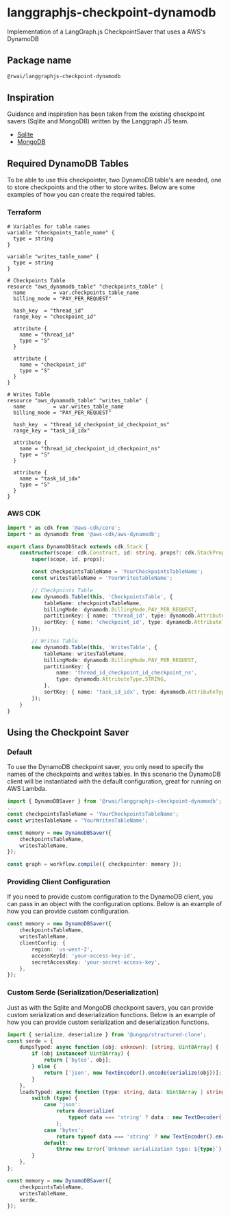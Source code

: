 # langgraphjs-checkpoint-dynamodb

Implementation of a LangGraph.js CheckpointSaver that uses a AWS's DynamoDB

## Package name

```bash
@rwai/langgraphjs-checkpoint-dynamodb
```

## Inspiration

Guidance and inspiration has been taken from the existing checkpoint savers
(Sqlite and MongoDB) written by the Langgraph JS team.

-   [Sqlite](https://github.com/langchain-ai/langgraphjs/tree/main/libs/checkpoint-sqlite)
-   [MongoDB](https://github.com/langchain-ai/langgraphjs/tree/main/libs/checkpoint-mongodb)

## Required DynamoDB Tables

To be able to use this checkpointer, two DynamoDB table's are needed, one to store
checkpoints and the other to store writes. Below are some examples of how you
can create the required tables.

### Terraform

```hcl
# Variables for table names
variable "checkpoints_table_name" {
  type = string
}

variable "writes_table_name" {
  type = string
}

# Checkpoints Table
resource "aws_dynamodb_table" "checkpoints_table" {
  name         = var.checkpoints_table_name
  billing_mode = "PAY_PER_REQUEST"

  hash_key  = "thread_id"
  range_key = "checkpoint_id"

  attribute {
    name = "thread_id"
    type = "S"
  }

  attribute {
    name = "checkpoint_id"
    type = "S"
  }
}

# Writes Table
resource "aws_dynamodb_table" "writes_table" {
  name         = var.writes_table_name
  billing_mode = "PAY_PER_REQUEST"

  hash_key  = "thread_id_checkpoint_id_checkpoint_ns"
  range_key = "task_id_idx"

  attribute {
    name = "thread_id_checkpoint_id_checkpoint_ns"
    type = "S"
  }

  attribute {
    name = "task_id_idx"
    type = "S"
  }
}
```

### AWS CDK

```typescript
import * as cdk from '@aws-cdk/core';
import * as dynamodb from '@aws-cdk/aws-dynamodb';

export class DynamoDbStack extends cdk.Stack {
    constructor(scope: cdk.Construct, id: string, props?: cdk.StackProps) {
        super(scope, id, props);

        const checkpointsTableName = 'YourCheckpointsTableName';
        const writesTableName = 'YourWritesTableName';

        // Checkpoints Table
        new dynamodb.Table(this, 'CheckpointsTable', {
            tableName: checkpointsTableName,
            billingMode: dynamodb.BillingMode.PAY_PER_REQUEST,
            partitionKey: { name: 'thread_id', type: dynamodb.AttributeType.STRING },
            sortKey: { name: 'checkpoint_id', type: dynamodb.AttributeType.STRING },
        });

        // Writes Table
        new dynamodb.Table(this, 'WritesTable', {
            tableName: writesTableName,
            billingMode: dynamodb.BillingMode.PAY_PER_REQUEST,
            partitionKey: {
                name: 'thread_id_checkpoint_id_checkpoint_ns',
                type: dynamodb.AttributeType.STRING,
            },
            sortKey: { name: 'task_id_idx', type: dynamodb.AttributeType.STRING },
        });
    }
}
```

## Using the Checkpoint Saver

### Default

To use the DynamoDB checkpoint saver, you only need to specify the names of
the checkpoints and writes tables. In this scenario the DynamoDB client will
be instantiated with the default configuration, great for running on AWS Lambda.

```typescript
import { DynamoDBSaver } from '@rwai/langgraphjs-checkpoint-dynamodb';
...
const checkpointsTableName = 'YourCheckpointsTableName';
const writesTableName = 'YourWritesTableName';

const memory = new DynamoDBSaver({
    checkpointsTableName,
    writesTableName,
});

const graph = workflow.compile({ checkpointer: memory });
```

### Providing Client Configuration

If you need to provide custom configuration to the DynamoDB client, you can
pass in an object with the configuration options. Below is an example of how
you can provide custom configuration.

```typescript
const memory = new DynamoDBSaver({
    checkpointsTableName,
    writesTableName,
    clientConfig: {
        region: 'us-west-2',
        accessKeyId: 'your-access-key-id',
        secretAccessKey: 'your-secret-access-key',
    },
});
```

### Custom Serde (Serialization/Deserialization)

Just as with the Sqlite and MongoDB checkpoint savers, you can provide custom
serialization and deserialization functions. Below is an example of how you can
provide custom serialization and deserialization functions.

```typescript
import { serialize, deserialize } from '@ungap/structured-clone';
const serde = {
    dumpsTyped: async function (obj: unknown): [string, Uint8Array] {
        if (obj instanceof Uint8Array) {
            return ['bytes', obj];
        } else {
            return ['json', new TextEncoder().encode(serialize(obj))];
        }
    },
    loadsTyped: async function (type: string, data: Uint8Array | string): unknown {
        switch (type) {
            case 'json':
                return deserialize(
                    typeof data === 'string' ? data : new TextDecoder().decode(data)
                );
            case 'bytes':
                return typeof data === 'string' ? new TextEncoder().encode(data) : data;
            default:
                throw new Error(`Unknown serialization type: ${type}`);
        }
    },
};

const memory = new DynamoDBSaver({
    checkpointsTableName,
    writesTableName,
    serde,
});
```
